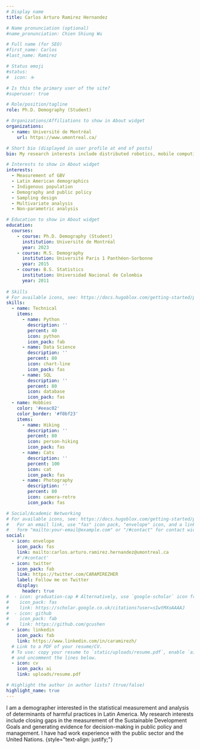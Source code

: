 ```yaml
---
# Display name
title: Carlos Arturo Ramirez Hernandez

# Name pronunciation (optional)
#name_pronunciation: Chien Shiung Wu

# Full name (for SEO)
#first_name: Carlos
#last_name: Ramirez

# Status emoji
#status:
#  icon: ☕️

# Is this the primary user of the site?
#superuser: true

# Role/position/tagline
role: Ph.D. Demography (Student)

# Organizations/Affiliations to show in About widget
organizations:
  - name: Université de Montréal
    url: https://www.umontreal.ca/

# Short bio (displayed in user profile at end of posts)
bio: My research interests include distributed robotics, mobile computing and programmable matter.

# Interests to show in About widget
interests:
  - Measurement of GBV
  - Latin American demographics
  - Indigenous population
  - Demography and public policy
  - Sampling design
  - Multivariate analysis
  - Non-parametric analysis

# Education to show in About widget
education:
  courses:
    - course: Ph.D. Demography (Student)
      institution: Université de Montréal
      year: 2023
    - course: M.S. Demography
      institution: Université Paris 1 Panthéon-Sorbonne
      year: 2015
    - course: B.S. Statistics
      institution: Universidad Nacional de Colombia
      year: 2011
      
# Skills
# For available icons, see: https://docs.hugoblox.com/getting-started/page-builder/#icons
skills:
  - name: Technical
    items:
      - name: Python
        description: ''
        percent: 40
        icon: python
        icon_pack: fab
      - name: Data Science
        description: ''
        percent: 80
        icon: chart-line
        icon_pack: fas
      - name: SQL
        description: ''
        percent: 80
        icon: database
        icon_pack: fas
  - name: Hobbies
    color: '#eeac02'
    color_border: '#f0bf23'
    items:
      - name: Hiking
        description: ''
        percent: 80
        icon: person-hiking
        icon_pack: fas
      - name: Cats
        description: ''
        percent: 100
        icon: cat
        icon_pack: fas
      - name: Photography
        description: ''
        percent: 80
        icon: camera-retro
        icon_pack: fas

# Social/Academic Networking
# For available icons, see: https://docs.hugoblox.com/getting-started/page-builder/#icons
#   For an email link, use "fas" icon pack, "envelope" icon, and a link in the
#   form "mailto:your-email@example.com" or "/#contact" for contact widget.
social:
  - icon: envelope
    icon_pack: fas
    link: mailto:carlos.arturo.ramirez.hernandez@umontreal.ca
    #'/#contact'
  - icon: twitter
    icon_pack: fab
    link: https://twitter.com/CARAMIREZHER
    label: Follow me on Twitter
    display:
      header: true
#  - icon: graduation-cap # Alternatively, use `google-scholar` icon from `ai` icon pack
#    icon_pack: fas
#    link: https://scholar.google.co.uk/citations?user=sIwtMXoAAAAJ
#  - icon: github
#    icon_pack: fab
#    link: https://github.com/gcushen
  - icon: linkedin
    icon_pack: fab
    link: https://www.linkedin.com/in/caramirezh/
  # Link to a PDF of your resume/CV.
  # To use: copy your resume to `static/uploads/resume.pdf`, enable `ai` icons in `params.yaml`,
  # and uncomment the lines below.
  - icon: cv
    icon_pack: ai
    link: uploads/resume.pdf

# Highlight the author in author lists? (true/false)
highlight_name: true
---
```


I am a demographer interested in the statistical measurement and analysis of determinants of harmful practices in Latin America. My research interests include closing gaps in the measurement of the Sustainable Development Goals and generating evidence for decision-making in public policy and management. I have had work experience with the public sector and the United Nations.
{style="text-align: justify;"}
